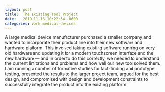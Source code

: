 ```yaml
---
layout: post
title:	The Existing Tool Project
date:   2019-11-16 10:22:34 -0600
categories: work medical-devices
---
```


A large medical device manufacturer purchased a smaller company and wanted to incorporate their product line into their new software and hardware platform. This involved taking existing software running on very old hardware and updating it for a modern touchscreen interface and the new hardware — and in order to do this correctly, we needed to understand the current limitations and problems and how well our new tool solved them. I am running a number of formative studies for fact-finding and prototype testing, presented the results to the larger project team, argued for the best design, and compromised with design and development constraints to successfully integrate the product into the existing platform.